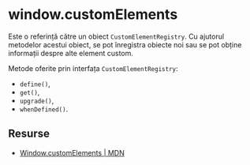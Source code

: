 # window.customElements

Este o referință către un obiect `CustomElementRegistry`. Cu ajutorul metodelor acestui obiect, se pot înregistra obiecte noi sau se pot obține informații despre alte element custom.

Metode oferite prin interfața `CustomElementRegistry`:

- `define()`,
- `get()`,
- `upgrade()`,
- `whenDefined()`.

## Resurse

- [Window.customElements | MDN](https://developer.mozilla.org/en-US/docs/Web/API/Window/customElements)
